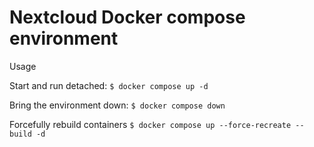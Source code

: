 # Nextcloud Docker compose environment

Usage

Start and run detached:
`$ docker compose up -d`

Bring the environment down:
`$ docker compose down`

Forcefully rebuild containers
`$ docker compose up --force-recreate --build -d`
